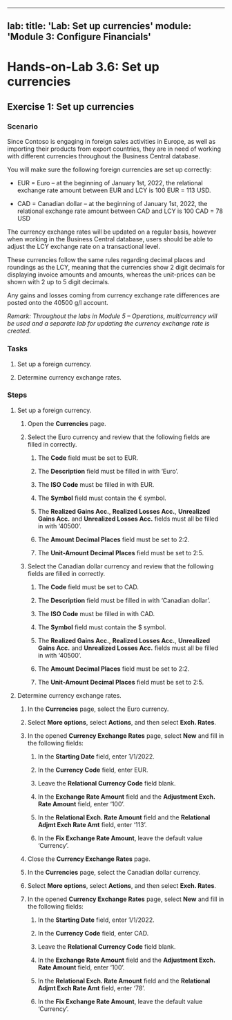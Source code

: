 
---
lab:
    title: 'Lab: Set up currencies'
    module: 'Module 3: Configure Financials'
---

Hands-on-Lab 3.6: Set up currencies
===================================

Exercise 1: Set up currencies
-----------------------------

### Scenario

Since Contoso is engaging in foreign sales activities in Europe, as well as
importing their products from export countries, they are in need of working with
different currencies throughout the Business Central database.

You will make sure the following foreign currencies are set up correctly:

-   EUR = Euro – at the beginning of January 1st, 2022, the relational exchange
    rate amount between EUR and LCY is 100 EUR = 113 USD.

-   CAD = Canadian dollar – at the beginning of January 1st, 2022, the
    relational exchange rate amount between CAD and LCY is 100 CAD = 78 USD

The currency exchange rates will be updated on a regular basis, however when
working in the Business Central database, users should be able to adjust the LCY
exchange rate on a transactional level.

These currencies follow the same rules regarding decimal places and roundings as
the LCY, meaning that the currencies show 2 digit decimals for displaying
invoice amounts and amounts, whereas the unit-prices can be shown with 2 up to 5
digit decimals.

Any gains and losses coming from currency exchange rate differences are posted
onto the 40500 g/l account.

*Remark: Throughout the labs in Module 5 – Operations, multicurrency will be
used and a separate lab for updating the currency exchange rate is created.*

### Tasks

1.  Set up a foreign currency.

2.  Determine currency exchange rates.

### Steps

1.  Set up a foreign currency.

    1.  Open the **Currencies** page.

    2.  Select the Euro currency and review that the following fields are filled
        in correctly.

        1.  The **Code** field must be set to EUR.

        2.  The **Description** field must be filled in with ‘Euro’.

        3.  The **ISO Code** must be filled in with EUR.

        4.  The **Symbol** field must contain the € symbol.

        5.  The **Realized Gains Acc.**, **Realized Losses Acc.**, **Unrealized
            Gains Acc.** and **Unrealized Losses Acc.** fields must all be
            filled in with ‘40500’.

        6.  The **Amount Decimal Places** field must be set to 2:2.

        7.  The **Unit-Amount Decimal Places** field must be set to 2:5.

    3.  Select the Canadian dollar currency and review that the following fields
        are filled in correctly.

        1.  The **Code** field must be set to CAD.

        2.  The **Description** field must be filled in with ‘Canadian dollar’.

        3.  The **ISO Code** must be filled in with CAD.

        4.  The **Symbol** field must contain the $ symbol.

        5.  The **Realized Gains Acc.**, **Realized Losses Acc.**, **Unrealized
            Gains Acc.** and **Unrealized Losses Acc.** fields must all be
            filled in with ‘40500’.

        6.  The **Amount Decimal Places** field must be set to 2:2.

        7.  The **Unit-Amount Decimal Places** field must be set to 2:5.

2.  Determine currency exchange rates.

    1.  In the **Currencies** page, select the Euro currency.
    
    2. Select **More options**, select **Actions**, and then select **Exch. Rates**.

    3.  In the opened **Currency Exchange Rates** page, select **New** and fill
        in the following fields:

        1.  In the **Starting Date** field, enter 1/1/2022.

        2.  In the **Currency Code** field, enter EUR.

        3.  Leave the **Relational Currency Code** field blank.

        4.  In the **Exchange Rate Amount** field and the **Adjustment Exch.
            Rate Amount** field, enter ‘100’.

        5.  In the **Relational Exch. Rate Amount** field and the **Relational
            Adjmt Exch Rate Amt** field, enter ‘113’.

        6.  In the **Fix Exchange Rate Amount**, leave the default value
            ‘Currency’.

    4.  Close the **Currency Exchange Rates** page.

    5.  In the **Currencies** page, select the Canadian dollar currency.

    6. Select **More options**, select **Actions**, and then select **Exch. Rates**.

    7.  In the opened **Currency Exchange Rates** page, select **New** and fill
        in the following fields:

        1.  In the **Starting Date** field, enter 1/1/2022.

        2.  In the **Currency Code** field, enter CAD.

        3.  Leave the **Relational Currency Code** field blank.

        4.  In the **Exchange Rate Amount** field and the **Adjustment Exch.
            Rate Amount** field, enter ‘100’.

        5.  In the **Relational Exch. Rate Amount** field and the **Relational
            Adjmt Exch Rate Amt** field, enter ‘78’.

        6.  In the **Fix Exchange Rate Amount**, leave the default value
            ‘Currency’.
